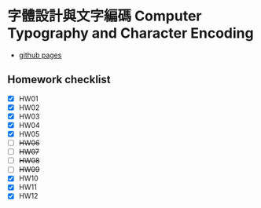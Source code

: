 # 字體設計與文字編碼 Computer Typography and Character Encoding

- [github pages](https://ntut-luna.github.io/ct2023s/)

## Homework checklist

- [X] HW01
- [X] HW02
- [X] HW03
- [X] HW04
- [X] HW05
- [ ] ~~HW06~~
- [ ] ~~HW07~~
- [ ] ~~HW08~~
- [ ] ~~HW09~~
- [X] HW10
- [X] HW11
- [X] HW12
